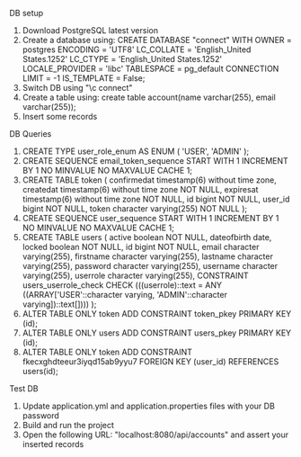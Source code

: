 DB setup

1. Download PostgreSQL latest version
2. Create a database using:
CREATE DATABASE "connect"
    WITH
    OWNER = postgres
    ENCODING = 'UTF8'
    LC_COLLATE = 'English_United States.1252'
    LC_CTYPE = 'English_United States.1252'
    LOCALE_PROVIDER = 'libc'
    TABLESPACE = pg_default
    CONNECTION LIMIT = -1
    IS_TEMPLATE = False;
3. Switch DB using "\c connect"
4. Create a table using:
create table account(name varchar(255), email varchar(255));
5. Insert some records

DB Queries

1. CREATE TYPE user_role_enum AS ENUM ( 'USER', 'ADMIN' );
2. CREATE SEQUENCE email_token_sequence START WITH 1 INCREMENT BY 1 NO MINVALUE NO MAXVALUE CACHE 1;
3. CREATE TABLE token ( confirmedat timestamp(6) without time zone, createdat timestamp(6) without time zone NOT NULL, expiresat timestamp(6) without time zone NOT NULL, id bigint NOT NULL, user_id bigint NOT NULL, token character varying(255) NOT NULL );
4. CREATE SEQUENCE user_sequence START WITH 1 INCREMENT BY 1 NO MINVALUE NO MAXVALUE CACHE 1;
5. CREATE TABLE users ( active boolean NOT NULL, dateofbirth date, locked boolean NOT NULL, id bigint NOT NULL, email character varying(255), firstname character varying(255), lastname character varying(255), password character varying(255), username character varying(255), userrole character varying(255), CONSTRAINT users_userrole_check CHECK (((userrole)::text = ANY ((ARRAY['USER'::character varying, 'ADMIN'::character varying])::text[]))) );
6. ALTER TABLE ONLY token ADD CONSTRAINT token_pkey PRIMARY KEY (id);
7. ALTER TABLE ONLY users ADD CONSTRAINT users_pkey PRIMARY KEY (id);
8. ALTER TABLE ONLY token ADD CONSTRAINT fkecxghdteeur3iyqd15ab9yyu7 FOREIGN KEY (user_id) REFERENCES users(id);



Test DB

1. Update application.yml and application.properties files with your DB password
2. Build and run the project
3. Open the following URL: "localhost:8080/api/accounts" and assert your inserted records